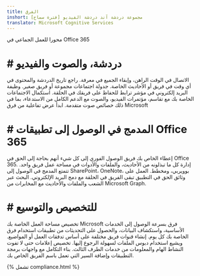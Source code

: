 ```yaml
---
title: الفرق
inshort: مجموعة دردشة آند دردشة الفيديو [فترة سماح]
translator: Microsoft Cognitive Services
---
```



محورا للعمل الجماعي في Office 365 

# # دردشة، والصوت والفيديو
الاتصال في الوقت الراهن، وإبقاء الجميع في معرفة. راجع تاريخ الدردشة والمحتوى في أي وقت في فريق أو الأحاديث الخاصة. جدولة اجتماعات مجموعة أو فريق صغير. وظيفة البريد إلكتروني في مؤشر ترابط للحفاظ على فريقك في الحلقة. استكمال الاجتماعات الخاصة بك مع تقاسم، مؤتمرات الفيديو، والصوت مع الدعم الكامل من الاستدعاء، بما في ذلك خصائص صوت متقدمة. 
ابدأ عرض تفاعلية من فرق Microsoft 

# # المدمج في الوصول إلى تطبيقات Office 365
إعطاء الخاص بك فريق الوصول الفوري إلى كل شيء أنهم بحاجة إلى الحق في Office 365. إدارة كل ما تبذلونه من الأحاديث، والملفات والأدوات في مساحة عمل فريق واحد. تتمتع المدمج في الوصول إلى SharePoint، OneNote، بوويربي، ومخطط. العمل على وثائق الحق في التطبيق تبقى الفريق في الحلقة مع دمج البريد الإلكتروني. البحث عبر الشعب والملفات والأحاديث مع المخابرات من Microsoft Graph. 

# # للتخصيص والتوسيع
تخصيص مساحة العمل الخاصة بك Microsoft فرق بسرعة الوصول إلى الخدمات الأساسية، واستكشاف البيانات، والحصول على التحديثات من تطبيقات استخدام فرق الخاصة بك كل يوم. إنشاء قنوات فريق مختلفة على أساس تدفقات العمل أو المواضيع. ويشيع استخدام دبوس الملفات لسهولة الرجوع إليها. تخصيص إعلامات حتى لا تفوت النشاط الهام والمعلومات من خدمات الطرف الثالث. بناء التكامل مع واجهات برمجة التطبيقات وإضافة السير التي تعمل باسم الفريق الخاص بك. 




{% تشمل compliance.html %}

